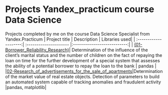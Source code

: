 # Projects Yandex_practicum course Data Science
Projects completed by me on the course Data Science Specialist from Yandex.Practicum
| Project title | Description | Libraries used|
| :--------------------:| :--------------------- |:---------------------------:|
| [(01-Borrower_Reliability_Research)](https://github.com/AleksandrBorisovDS/projects_yandex_practicum/tree/34c8027d7ef5869654229c0465474408e58d5bb2/01-Borrower_Reliability_Research)| Determination of the influence of the client’s marital status and the number of children on the fact of repaying the loan on time for the further development of a special system that assesses the ability of a potential borrower to repay the loan to the bank | pandas |
|[02-Research_of_advertisements_for_the_sale_of_apartments](https://github.com/AleksandrBorisovDS/projects_yandex_practicum/tree/5902d469b56602cd1717087f7f86595aeaca21d6/02-Research_of_advertisements_for_the_sale_of_apartments)|Determination of the market value of real estate objects. Detection of parameters to build an automated system capable of tracking anomalies and fraudulent activity |pandas, matplotlib|
